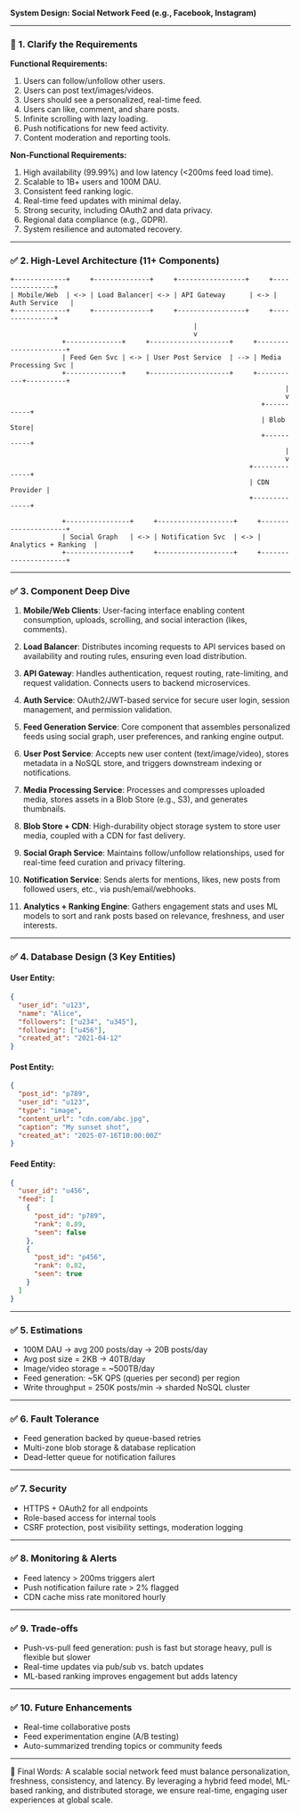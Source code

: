 **System Design: Social Network Feed (e.g., Facebook, Instagram)**

---

### 📅 1. Clarify the Requirements

**Functional Requirements:**

1. Users can follow/unfollow other users.
2. Users can post text/images/videos.
3. Users should see a personalized, real-time feed.
4. Users can like, comment, and share posts.
5. Infinite scrolling with lazy loading.
6. Push notifications for new feed activity.
7. Content moderation and reporting tools.

**Non-Functional Requirements:**

1. High availability (99.99%) and low latency (<200ms feed load time).
2. Scalable to 1B+ users and 100M DAU.
3. Consistent feed ranking logic.
4. Real-time feed updates with minimal delay.
5. Strong security, including OAuth2 and data privacy.
6. Regional data compliance (e.g., GDPR).
7. System resilience and automated recovery.

---

### ✅ 2. High-Level Architecture (11+ Components)

```
+-------------+     +--------------+     +-----------------+     +---------------+
| Mobile/Web  | <-> | Load Balancer| <-> | API Gateway      | <-> | Auth Service   |
+-------------+     +--------------+     +-----------------+     +---------------+
                                              |
                                              v
             +--------------+     +--------------------+     +----------------------+
             | Feed Gen Svc | <-> | User Post Service  | --> | Media Processing Svc |
             +--------------+     +--------------------+     +-----------+----------+
                                                                     |
                                                                     v
                                                               +-----------+
                                                               | Blob Store|
                                                               +-----------+
                                                                     |
                                                                     v
                                                            +--------------+
                                                            | CDN Provider |
                                                            +--------------+

             +----------------+     +-------------------+     +---------------------+
             | Social Graph   | <-> | Notification Svc  | <-> | Analytics + Ranking  |
             +----------------+     +-------------------+     +---------------------+
```

---

### ✅ 3. Component Deep Dive

1. **Mobile/Web Clients**: User-facing interface enabling content consumption, uploads, scrolling, and social interaction (likes, comments).

2. **Load Balancer**: Distributes incoming requests to API services based on availability and routing rules, ensuring even load distribution.

3. **API Gateway**: Handles authentication, request routing, rate-limiting, and request validation. Connects users to backend microservices.

4. **Auth Service**: OAuth2/JWT-based service for secure user login, session management, and permission validation.

5. **Feed Generation Service**: Core component that assembles personalized feeds using social graph, user preferences, and ranking engine output.

6. **User Post Service**: Accepts new user content (text/image/video), stores metadata in a NoSQL store, and triggers downstream indexing or notifications.

7. **Media Processing Service**: Processes and compresses uploaded media, stores assets in a Blob Store (e.g., S3), and generates thumbnails.

8. **Blob Store + CDN**: High-durability object storage system to store user media, coupled with a CDN for fast delivery.

9. **Social Graph Service**: Maintains follow/unfollow relationships, used for real-time feed curation and privacy filtering.

10. **Notification Service**: Sends alerts for mentions, likes, new posts from followed users, etc., via push/email/webhooks.

11. **Analytics + Ranking Engine**: Gathers engagement stats and uses ML models to sort and rank posts based on relevance, freshness, and user interests.

---

### ✅ 4. Database Design (3 Key Entities)

#### User Entity:

```json
{
  "user_id": "u123",
  "name": "Alice",
  "followers": ["u234", "u345"],
  "following": ["u456"],
  "created_at": "2021-04-12"
}
```

#### Post Entity:

```json
{
  "post_id": "p789",
  "user_id": "u123",
  "type": "image",
  "content_url": "cdn.com/abc.jpg",
  "caption": "My sunset shot",
  "created_at": "2025-07-16T10:00:00Z"
}
```

#### Feed Entity:

```json
{
  "user_id": "u456",
  "feed": [
    {
      "post_id": "p789",
      "rank": 0.89,
      "seen": false
    },
    {
      "post_id": "p456",
      "rank": 0.82,
      "seen": true
    }
  ]
}
```

---

### ✅ 5. Estimations

- 100M DAU → avg 200 posts/day → 20B posts/day
- Avg post size = 2KB → 40TB/day
- Image/video storage = \~500TB/day
- Feed generation: \~5K QPS (queries per second) per region
- Write throughput = 250K posts/min → sharded NoSQL cluster

---

### ✅ 6. Fault Tolerance

- Feed generation backed by queue-based retries
- Multi-zone blob storage & database replication
- Dead-letter queue for notification failures

---

### ✅ 7. Security

- HTTPS + OAuth2 for all endpoints
- Role-based access for internal tools
- CSRF protection, post visibility settings, moderation logging

---

### ✅ 8. Monitoring & Alerts

- Feed latency > 200ms triggers alert
- Push notification failure rate > 2% flagged
- CDN cache miss rate monitored hourly

---

### ✅ 9. Trade-offs

- Push-vs-pull feed generation: push is fast but storage heavy, pull is flexible but slower
- Real-time updates via pub/sub vs. batch updates
- ML-based ranking improves engagement but adds latency

---

### ✅ 10. Future Enhancements

- Real-time collaborative posts
- Feed experimentation engine (A/B testing)
- Auto-summarized trending topics or community feeds

---

🔄 Final Words: A scalable social network feed must balance personalization, freshness, consistency, and latency. By leveraging a hybrid feed model, ML-based ranking, and distributed storage, we ensure real-time, engaging user experiences at global scale.

